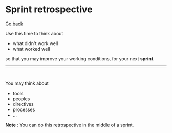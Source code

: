 # Sprint retrospective

[Go back](..)

Use this time to think about

* what didn't work well
* what worked well

so that you may improve your working conditions, for your next **sprint**.

<hr class="sl">
<br>

You may think about

* tools
* peoples
* directives
* processes
* ...

**Note** : You can do this retrospective in the middle of a sprint.